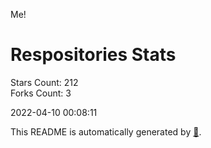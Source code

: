 Me!

# Respositories Stats
Stars Count: 212  
Forks Count: 3

2022-04-10 00:08:11  

This README is automatically generated by [🐰](https://github.com/rnitta/rnitta).

